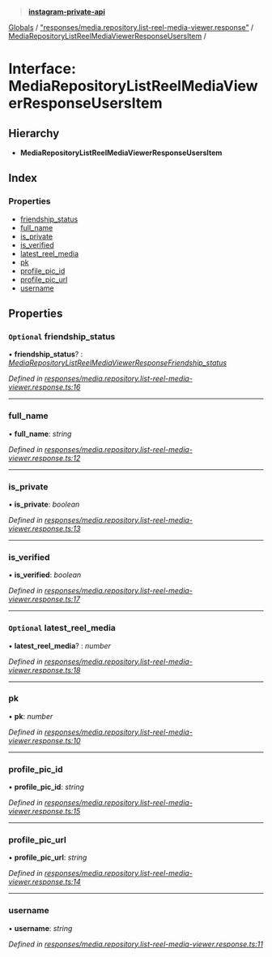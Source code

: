 > **[instagram-private-api](../README.md)**

[Globals](../README.md) / ["responses/media.repository.list-reel-media-viewer.response"](../modules/_responses_media_repository_list_reel_media_viewer_response_.md) / [MediaRepositoryListReelMediaViewerResponseUsersItem](_responses_media_repository_list_reel_media_viewer_response_.mediarepositorylistreelmediaviewerresponseusersitem.md) /

# Interface: MediaRepositoryListReelMediaViewerResponseUsersItem

## Hierarchy

* **MediaRepositoryListReelMediaViewerResponseUsersItem**

## Index

### Properties

* [friendship_status](_responses_media_repository_list_reel_media_viewer_response_.mediarepositorylistreelmediaviewerresponseusersitem.md#optional-friendship_status)
* [full_name](_responses_media_repository_list_reel_media_viewer_response_.mediarepositorylistreelmediaviewerresponseusersitem.md#full_name)
* [is_private](_responses_media_repository_list_reel_media_viewer_response_.mediarepositorylistreelmediaviewerresponseusersitem.md#is_private)
* [is_verified](_responses_media_repository_list_reel_media_viewer_response_.mediarepositorylistreelmediaviewerresponseusersitem.md#is_verified)
* [latest_reel_media](_responses_media_repository_list_reel_media_viewer_response_.mediarepositorylistreelmediaviewerresponseusersitem.md#optional-latest_reel_media)
* [pk](_responses_media_repository_list_reel_media_viewer_response_.mediarepositorylistreelmediaviewerresponseusersitem.md#pk)
* [profile_pic_id](_responses_media_repository_list_reel_media_viewer_response_.mediarepositorylistreelmediaviewerresponseusersitem.md#profile_pic_id)
* [profile_pic_url](_responses_media_repository_list_reel_media_viewer_response_.mediarepositorylistreelmediaviewerresponseusersitem.md#profile_pic_url)
* [username](_responses_media_repository_list_reel_media_viewer_response_.mediarepositorylistreelmediaviewerresponseusersitem.md#username)

## Properties

### `Optional` friendship_status

• **friendship_status**? : *[MediaRepositoryListReelMediaViewerResponseFriendship_status](_responses_media_repository_list_reel_media_viewer_response_.mediarepositorylistreelmediaviewerresponsefriendship_status.md)*

*Defined in [responses/media.repository.list-reel-media-viewer.response.ts:16](https://github.com/dilame/instagram-private-api/blob/01eb399/src/responses/media.repository.list-reel-media-viewer.response.ts#L16)*

___

###  full_name

• **full_name**: *string*

*Defined in [responses/media.repository.list-reel-media-viewer.response.ts:12](https://github.com/dilame/instagram-private-api/blob/01eb399/src/responses/media.repository.list-reel-media-viewer.response.ts#L12)*

___

###  is_private

• **is_private**: *boolean*

*Defined in [responses/media.repository.list-reel-media-viewer.response.ts:13](https://github.com/dilame/instagram-private-api/blob/01eb399/src/responses/media.repository.list-reel-media-viewer.response.ts#L13)*

___

###  is_verified

• **is_verified**: *boolean*

*Defined in [responses/media.repository.list-reel-media-viewer.response.ts:17](https://github.com/dilame/instagram-private-api/blob/01eb399/src/responses/media.repository.list-reel-media-viewer.response.ts#L17)*

___

### `Optional` latest_reel_media

• **latest_reel_media**? : *number*

*Defined in [responses/media.repository.list-reel-media-viewer.response.ts:18](https://github.com/dilame/instagram-private-api/blob/01eb399/src/responses/media.repository.list-reel-media-viewer.response.ts#L18)*

___

###  pk

• **pk**: *number*

*Defined in [responses/media.repository.list-reel-media-viewer.response.ts:10](https://github.com/dilame/instagram-private-api/blob/01eb399/src/responses/media.repository.list-reel-media-viewer.response.ts#L10)*

___

###  profile_pic_id

• **profile_pic_id**: *string*

*Defined in [responses/media.repository.list-reel-media-viewer.response.ts:15](https://github.com/dilame/instagram-private-api/blob/01eb399/src/responses/media.repository.list-reel-media-viewer.response.ts#L15)*

___

###  profile_pic_url

• **profile_pic_url**: *string*

*Defined in [responses/media.repository.list-reel-media-viewer.response.ts:14](https://github.com/dilame/instagram-private-api/blob/01eb399/src/responses/media.repository.list-reel-media-viewer.response.ts#L14)*

___

###  username

• **username**: *string*

*Defined in [responses/media.repository.list-reel-media-viewer.response.ts:11](https://github.com/dilame/instagram-private-api/blob/01eb399/src/responses/media.repository.list-reel-media-viewer.response.ts#L11)*